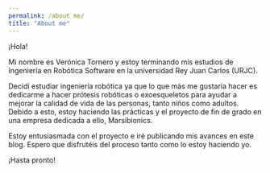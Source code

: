 ```yaml
---
permalink: /about me/
title: "About me"
---
```


¡Hola!

Mi nombre es Verónica Tornero y estoy terminando mis estudios de Ingeniería en Robótica Software en la universidad Rey Juan Carlos (URJC).

Decidí estudiar ingeniería robótica ya que lo que más me gustaría hacer es dedicarme a hacer prótesis robóticas o exoesqueletos para ayudar a mejorar la calidad de vida de las personas, tanto niños como adultos. Debido a esto, estoy haciendo las prácticas y el proyecto de fin de grado en una empresa dedicada a ello, Marsibionics.

Estoy entusiasmada con el proyecto e iré publicando mis avances en este blog. Espero que disfrutéis del proceso tanto como lo estoy haciendo yo.

¡Hasta pronto!
